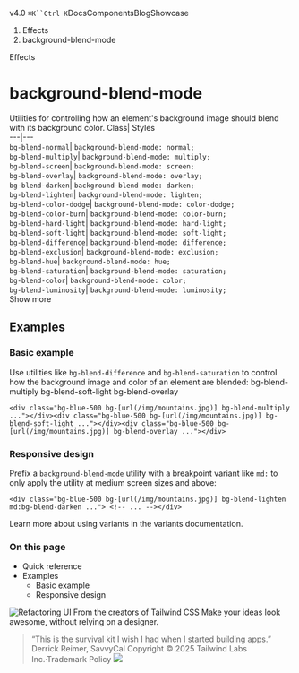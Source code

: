 v4.0
`⌘K``Ctrl K`DocsComponentsBlogShowcase
  1. Effects
  2. background-blend-mode


Effects
# background-blend-mode
Utilities for controlling how an element's background image should blend with its background color.
Class| Styles  
---|---  
`bg-blend-normal`| `background-blend-mode: normal;`  
`bg-blend-multiply`| `background-blend-mode: multiply;`  
`bg-blend-screen`| `background-blend-mode: screen;`  
`bg-blend-overlay`| `background-blend-mode: overlay;`  
`bg-blend-darken`| `background-blend-mode: darken;`  
`bg-blend-lighten`| `background-blend-mode: lighten;`  
`bg-blend-color-dodge`| `background-blend-mode: color-dodge;`  
`bg-blend-color-burn`| `background-blend-mode: color-burn;`  
`bg-blend-hard-light`| `background-blend-mode: hard-light;`  
`bg-blend-soft-light`| `background-blend-mode: soft-light;`  
`bg-blend-difference`| `background-blend-mode: difference;`  
`bg-blend-exclusion`| `background-blend-mode: exclusion;`  
`bg-blend-hue`| `background-blend-mode: hue;`  
`bg-blend-saturation`| `background-blend-mode: saturation;`  
`bg-blend-color`| `background-blend-mode: color;`  
`bg-blend-luminosity`| `background-blend-mode: luminosity;`  
Show more
## Examples
### Basic example
Use utilities like `bg-blend-difference` and `bg-blend-saturation` to control how the background image and color of an element are blended:
bg-blend-multiply
bg-blend-soft-light
bg-blend-overlay
```
<div class="bg-blue-500 bg-[url(/img/mountains.jpg)] bg-blend-multiply ..."></div><div class="bg-blue-500 bg-[url(/img/mountains.jpg)] bg-blend-soft-light ..."></div><div class="bg-blue-500 bg-[url(/img/mountains.jpg)] bg-blend-overlay ..."></div>
```

### Responsive design
Prefix a `background-blend-mode` utility with a breakpoint variant like `md:` to only apply the utility at medium screen sizes and above:
```
<div class="bg-blue-500 bg-[url(/img/mountains.jpg)] bg-blend-lighten md:bg-blend-darken ..."> <!-- ... --></div>
```

Learn more about using variants in the variants documentation.
### On this page
  * Quick reference
  * Examples
    * Basic example
    * Responsive design


![Refactoring UI](https://tailwindcss.com/_next/image?url=%2F_next%2Fstatic%2Fmedia%2Fbook-promo.27d91093.png&w=256&q=75)
From the creators of Tailwind CSS
Make your ideas look awesome, without relying on a designer.
> “This is the survival kit I wish I had when I started building apps.”
> Derrick Reimer, SavvyCal
Copyright © 2025 Tailwind Labs Inc.·Trademark Policy
![](https://cdn.usefathom.com/?h=https%3A%2F%2Ftailwindcss.com&p=%2Fdocs%2Fbackground-blend-mode&r=&sid=PMFMDJGK&qs=%7B%7D&cid=86875804)
